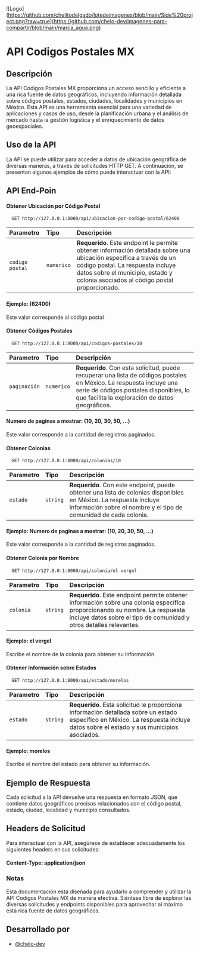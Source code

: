 
![Logo](https://github.com/chelitodelgado/lotedeimagenes/blob/main/Side%20project.png?raw=true](https://github.com/chelo-dev/imagenes-para-compartir/blob/main/marca_agua.png)


# API Codigos Postales MX

## Descripción
La API Codigos Postales MX proporciona un acceso sencillo y eficiente a una rica fuente de datos geográficos, incluyendo información detallada sobre códigos postales, estados, ciudades, localidades y municipios en México. Esta API es una herramienta esencial para una variedad de aplicaciones y casos de uso, desde la planificación urbana y el análisis de mercado hasta la gestión logística y el enriquecimiento de datos geoespaciales.

## Uso de la API
La API se puede utilizar para acceder a datos de ubicación geográfica de diversas maneras, a través de solicitudes HTTP GET. A continuación, se presentan algunos ejemplos de cómo puede interactuar con la API:

## API End-Poin

#### Obtener Ubicación por Código Postal

```http
  GET http://127.0.0.1:8000/api/ubicacion-por-codigo-postal/62400
```

| Parametro | Tipo     | Descripción                |
| :-------- | :------- | :------------------------- |
| `codigo postal` | `numerico` | **Requerido**. Este endpoint le permite obtener información detallada sobre una ubicación específica a través de un código postal. La respuesta incluye datos sobre el municipio, estado y colonia asociados al código postal proporcionado. |

#### Ejemplo: (62400)

Este valor corresponde al código postal

#### Obtener Códigos Postales

```http
  GET http://127.0.0.1:8000/api/codigos-postales/10
```

| Parametro | Tipo     | Descripción                       |
| :-------- | :------- | :-------------------------------- |
| `paginación`      | `numerico` | **Requerido**. Con esta solicitud, puede recuperar una lista de códigos postales en México. La respuesta incluye una serie de códigos postales disponibles, lo que facilita la exploración de datos geográficos. |

#### Numero de paginas a mostrar: (10, 20, 30, 50, ...)

Este valor corresponde a la cantidad de registros paginados.

#### Obtener Colonias

```http
  GET http://127.0.0.1:8000/api/colonias/10
```

| Parametro | Tipo     | Descripción                       |
| :-------- | :------- | :-------------------------------- |
| `estado`      | `string` | **Requerido**. Con este endpoint, puede obtener una lista de colonias disponibles en México. La respuesta incluye información sobre el nombre y el tipo de comunidad de cada colonia. |

#### Ejemplo: Numero de paginas a mostrar: (10, 20, 30, 50, ...)

Este valor corresponde a la cantidad de registros paginados.

#### Obtener Colonia por Nombre

```http
  GET http://127.0.0.1:8000/api/colonia/el vergel
```

| Parametro | Tipo     | Descripción                       |
| :-------- | :------- | :-------------------------------- |
| `colonia`      | `string` | **Requerido**. Este endpoint permite obtener información sobre una colonia específica proporcionando su nombre. La respuesta incluye datos sobre el tipo de comunidad y otros detalles relevantes. |

#### Ejemplo: el vergel

Escribe el nombre de la colonia para obtener su información.

#### Obtener Información sobre Estados

```http
  GET http://127.0.0.1:8000/api/estado/morelos
```

| Parametro | Tipo     | Descripción                       |
| :-------- | :------- | :-------------------------------- |
| `estado`      | `string` | **Requerido**. Esta solicitud le proporciona información detallada sobre un estado específico en México. La respuesta incluye datos sobre el estado y sus municipios asociados. |

#### Ejemplo: morelos

Escribe el nombre del estado para obtener su información.


## Ejemplo de Respuesta

Cada solicitud a la API devuelve una respuesta en formato JSON, que contiene datos geográficos precisos relacionados con el código postal, estado, ciudad, localidad y municipio consultados.

## Headers de Solicitud
Para interactuar con la API, asegúrese de establecer adecuadamente los siguientes headers en sus solicitudes:

#### Content-Type: application/json

### Notas
Esta documentación está diseñada para ayudarlo a comprender y utilizar la API Codigos Postales MX de manera efectiva. Siéntase libre de explorar las diversas solicitudes y endpoints disponibles para aprovechar al máximo esta rica fuente de datos geográficos.
## Desarrollado por

- [@chelo-dev](https://github.com/chelo-dev)

